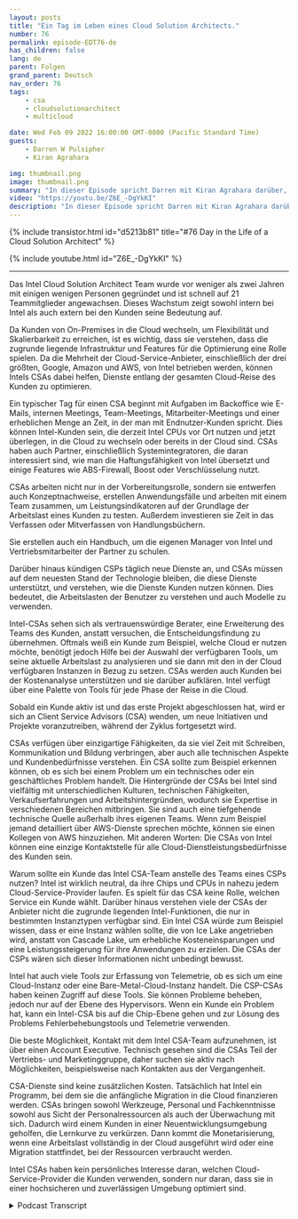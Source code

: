 ```yaml
---
layout: posts
title: "Ein Tag im Leben eines Cloud Solution Architects."
number: 76
permalink: episode-EDT76-de
has_children: false
lang: de
parent: Folgen
grand_parent: Deutsch
nav_order: 76
tags:
    - csa
    - cloudsolutionarchitect
    - multicloud

date: Wed Feb 09 2022 16:00:00 GMT-0800 (Pacific Standard Time)
guests:
    - Darren W Pulsipher
    - Kiran Agrahara

img: thumbnail.png
image: thumbnail.png
summary: "In dieser Episode spricht Darren mit Kiran Agrahara darüber, was Intel Cloud Solution Architects (CSAs) den ganzen Tag über tun, um nicht nur Cloud-Service-Anbieter (CSPs), sondern auch Endbenutzern Vorteile zu bringen."
video: "https://youtu.be/Z6E_-DgYkKI"
description: "In dieser Episode spricht Darren mit Kiran Agrahara darüber, was Intel Cloud Solution Architects (CSAs) den ganzen Tag über tun, um nicht nur Cloud-Service-Anbieter (CSPs), sondern auch Endbenutzern Vorteile zu bringen."
---
```


<div>
{% include transistor.html id="d5213b81" title="#76 Day in the Life of a Cloud Solution Architect" %}

{% include youtube.html id="Z6E_-DgYkKI" %}
</div>

---

Das Intel Cloud Solution Architect Team wurde vor weniger als zwei Jahren mit einigen wenigen Personen gegründet und ist schnell auf 21 Teammitglieder angewachsen. Dieses Wachstum zeigt sowohl intern bei Intel als auch extern bei den Kunden seine Bedeutung auf.

Da Kunden von On-Premises in die Cloud wechseln, um Flexibilität und Skalierbarkeit zu erreichen, ist es wichtig, dass sie verstehen, dass die zugrunde liegende Infrastruktur und Features für die Optimierung eine Rolle spielen. Da die Mehrheit der Cloud-Service-Anbieter, einschließlich der drei größten, Google, Amazon und AWS, von Intel betrieben werden, können Intels CSAs dabei helfen, Dienste entlang der gesamten Cloud-Reise des Kunden zu optimieren.

Ein typischer Tag für einen CSA beginnt mit Aufgaben im Backoffice wie E-Mails, internen Meetings, Team-Meetings, Mitarbeiter-Meetings und einer erheblichen Menge an Zeit, in der man mit Endnutzer-Kunden spricht. Dies können Intel-Kunden sein, die derzeit Intel CPUs vor Ort nutzen und jetzt überlegen, in die Cloud zu wechseln oder bereits in der Cloud sind. CSAs haben auch Partner, einschließlich Systemintegratoren, die daran interessiert sind, wie man die Haftungsfähigkeit von Intel übersetzt und einige Features wie ABS-Firewall, Boost oder Verschlüsselung nutzt.

CSAs arbeiten nicht nur in der Vorbereitungsrolle, sondern sie entwerfen auch Konzeptnachweise, erstellen Anwendungsfälle und arbeiten mit einem Team zusammen, um Leistungsindikatoren auf der Grundlage der Arbeitslast eines Kunden zu testen. Außerdem investieren sie Zeit in das Verfassen oder Mitverfassen von Handlungsbüchern.

Sie erstellen auch ein Handbuch, um die eigenen Manager von Intel und Vertriebsmitarbeiter der Partner zu schulen.

Darüber hinaus kündigen CSPs täglich neue Dienste an, und CSAs müssen auf dem neuesten Stand der Technologie bleiben, die diese Dienste unterstützt, und verstehen, wie die Dienste Kunden nutzen können. Dies bedeutet, die Arbeitslasten der Benutzer zu verstehen und auch Modelle zu verwenden.

Intel-CSAs sehen sich als vertrauenswürdige Berater, eine Erweiterung des Teams des Kunden, anstatt versuchen, die Entscheidungsfindung zu übernehmen. Oftmals weiß ein Kunde zum Beispiel, welche Cloud er nutzen möchte, benötigt jedoch Hilfe bei der Auswahl der verfügbaren Tools, um seine aktuelle Arbeitslast zu analysieren und sie dann mit den in der Cloud verfügbaren Instanzen in Bezug zu setzen. CSAs werden auch Kunden bei der Kostenanalyse unterstützen und sie darüber aufklären. Intel verfügt über eine Palette von Tools für jede Phase der Reise in die Cloud.

Sobald ein Kunde aktiv ist und das erste Projekt abgeschlossen hat, wird er sich an Client Service Advisors (CSA) wenden, um neue Initiativen und Projekte voranzutreiben, während der Zyklus fortgesetzt wird.

CSAs verfügen über einzigartige Fähigkeiten, da sie viel Zeit mit Schreiben, Kommunikation und Bildung verbringen, aber auch alle technischen Aspekte und Kundenbedürfnisse verstehen. Ein CSA sollte zum Beispiel erkennen können, ob es sich bei einem Problem um ein technisches oder ein geschäftliches Problem handelt. Die Hintergründe der CSAs bei Intel sind vielfältig mit unterschiedlichen Kulturen, technischen Fähigkeiten, Verkaufserfahrungen und Arbeitshintergründen, wodurch sie Expertise in verschiedenen Bereichen mitbringen. Sie sind auch eine tiefgehende technische Quelle außerhalb ihres eigenen Teams. Wenn zum Beispiel jemand detailliert über AWS-Dienste sprechen möchte, können sie einen Kollegen von AWS hinzuziehen. Mit anderen Worten: Die CSAs von Intel können eine einzige Kontaktstelle für alle Cloud-Dienstleistungsbedürfnisse des Kunden sein.

Warum sollte ein Kunde das Intel CSA-Team anstelle des Teams eines CSPs nutzen? Intel ist wirklich neutral, da ihre Chips und CPUs in nahezu jedem Cloud-Service-Provider laufen. Es spielt für das CSA keine Rolle, welchen Service ein Kunde wählt. Darüber hinaus verstehen viele der CSAs der Anbieter nicht die zugrunde liegenden Intel-Funktionen, die nur in bestimmten Instanztypen verfügbar sind. Ein Intel CSA würde zum Beispiel wissen, dass er eine Instanz wählen sollte, die von Ice Lake angetrieben wird, anstatt von Cascade Lake, um erhebliche Kosteneinsparungen und eine Leistungssteigerung für ihre Anwendungen zu erzielen. Die CSAs der CSPs wären sich dieser Informationen nicht unbedingt bewusst.

Intel hat auch viele Tools zur Erfassung von Telemetrie, ob es sich um eine Cloud-Instanz oder eine Bare-Metal-Cloud-Instanz handelt. Die CSP-CSAs haben keinen Zugriff auf diese Tools. Sie können Probleme beheben, jedoch nur auf der Ebene des Hypervisors. Wenn ein Kunde ein Problem hat, kann ein Intel-CSA bis auf die Chip-Ebene gehen und zur Lösung des Problems Fehlerbehebungstools und Telemetrie verwenden.

Die beste Möglichkeit, Kontakt mit dem Intel CSA-Team aufzunehmen, ist über einen Account Executive. Technisch gesehen sind die CSAs Teil der Vertriebs- und Marketinggruppe, daher suchen sie aktiv nach Möglichkeiten, beispielsweise nach Kontakten aus der Vergangenheit.

CSA-Dienste sind keine zusätzlichen Kosten. Tatsächlich hat Intel ein Programm, bei dem sie die anfängliche Migration in die Cloud finanzieren werden. CSAs bringen sowohl Werkzeuge, Personal und Fachkenntnisse sowohl aus Sicht der Personalressourcen als auch der Überwachung mit sich. Dadurch wird einem Kunden in einer Neuentwicklungsumgebung geholfen, die Lernkurve zu verkürzen. Dann kommt die Monetarisierung, wenn eine Arbeitslast vollständig in der Cloud ausgeführt wird oder eine Migration stattfindet, bei der Ressourcen verbraucht werden.

Intel CSAs haben kein persönliches Interesse daran, welchen Cloud-Service-Provider die Kunden verwenden, sondern nur daran, dass sie in einer hochsicheren und zuverlässigen Umgebung optimiert sind.



<details>
<summary> Podcast Transcript </summary>

<p></p>

</details>
